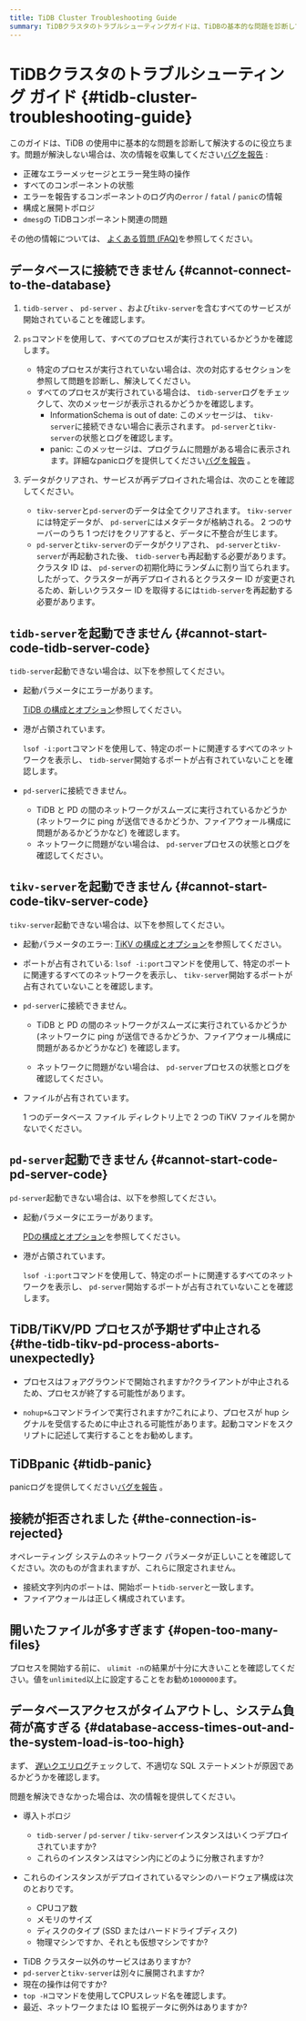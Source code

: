 ```yaml
---
title: TiDB Cluster Troubleshooting Guide
summary: TiDBクラスタのトラブルシューティングガイドは、TiDBの基本的な問題を診断して解決するのに役立ちます。問題が解決しない場合は、バグを報告するための情報を収集してください。データベースに接続できない場合は、サービスが開始されているか確認し、エラーメッセージをチェックします。tidb-serverを起動できない場合は、起動パラメータを確認してください。また、接続が拒否された場合は、ネットワークパラメータを確認してください。データベースアクセスがタイムアウトし、システム負荷が高すぎる場合は、遅いクエリログをチェックし、ハードウェア構成などの情報を提供してください。
---
```


# TiDBクラスタのトラブルシューティング ガイド {#tidb-cluster-troubleshooting-guide}

このガイドは、TiDB の使用中に基本的な問題を診断して解決するのに役立ちます。問題が解決しない場合は、次の情報を収集してください[バグを報告](/support.md) :

-   正確なエラーメッセージとエラー発生時の操作
-   すべてのコンポーネントの状態
-   エラーを報告するコンポーネントのログ内の`error` / `fatal` / `panic`の情報
-   構成と展開トポロジ
-   `dmesg`の TiDBコンポーネント関連の問題

その他の情報については、 [よくある質問 (FAQ)](/faq/tidb-faq.md)を参照してください。

## データベースに接続できません {#cannot-connect-to-the-database}

1.  `tidb-server` 、 `pd-server` 、および`tikv-server`を含むすべてのサービスが開始されていることを確認します。

2.  `ps`コマンドを使用して、すべてのプロセスが実行されているかどうかを確認します。

    -   特定のプロセスが実行されていない場合は、次の対応するセクションを参照して問題を診断し、解決してください。

    <!---->

    -   すべてのプロセスが実行されている場合は、 `tidb-server`ログをチェックして、次のメッセージが表示されるかどうかを確認します。
        -   InformationSchema is out of date: このメッセージは、 `tikv-server`に接続できない場合に表示されます。 `pd-server`と`tikv-server`の状態とログを確認します。
        -   panic: このメッセージは、プログラムに問題がある場合に表示されます。詳細なpanicログを提供してください[バグを報告](/support.md) 。

3.  データがクリアされ、サービスが再デプロイされた場合は、次のことを確認してください。

    -   `tikv-server`と`pd-server`のデータは全てクリアされます。 `tikv-server`には特定データが、 `pd-server`にはメタデータが格納される。 2 つのサーバーのうち 1 つだけをクリアすると、データに不整合が生じます。
    -   `pd-server`と`tikv-server`のデータがクリアされ、 `pd-server`と`tikv-server`が再起動された後、 `tidb-server`も再起動する必要があります。クラスタ ID は、 `pd-server`の初期化時にランダムに割り当てられます。したがって、クラスターが再デプロイされるとクラスター ID が変更されるため、新しいクラスター ID を取得するには`tidb-server`を再起動する必要があります。

## <code>tidb-server</code>を起動できません {#cannot-start-code-tidb-server-code}

`tidb-server`起動できない場合は、以下を参照してください。

-   起動パラメータにエラーがあります。

    [TiDB の構成とオプション](/command-line-flags-for-tidb-configuration.md)参照してください。

-   港が占領されています。

    `lsof -i:port`コマンドを使用して、特定のポートに関連するすべてのネットワークを表示し、 `tidb-server`開始するポートが占有されていないことを確認します。

<!---->

-   `pd-server`に接続できません。

    -   TiDB と PD の間のネットワークがスムーズに実行されているかどうか (ネットワークに ping が送信できるかどうか、ファイアウォール構成に問題があるかどうかなど) を確認します。
    -   ネットワークに問題がない場合は、 `pd-server`プロセスの状態とログを確認してください。

## <code>tikv-server</code>を起動できません {#cannot-start-code-tikv-server-code}

`tikv-server`起動できない場合は、以下を参照してください。

-   起動パラメータのエラー: [TiKV の構成とオプション](/command-line-flags-for-tikv-configuration.md)を参照してください。

-   ポートが占有されている: `lsof -i:port`コマンドを使用して、特定のポートに関連するすべてのネットワークを表示し、 `tikv-server`開始するポートが占有されていないことを確認します。

<!---->

-   `pd-server`に接続できません。

    -   TiDB と PD の間のネットワークがスムーズに実行されているかどうか (ネットワークに ping が送信できるかどうか、ファイアウォール構成に問題があるかどうかなど) を確認します。

    -   ネットワークに問題がない場合は、 `pd-server`プロセスの状態とログを確認してください。

<!---->

-   ファイルが占有されています。

    1 つのデータベース ファイル ディレクトリ上で 2 つの TiKV ファイルを開かないでください。

## <code>pd-server</code>起動できません {#cannot-start-code-pd-server-code}

`pd-server`起動できない場合は、以下を参照してください。

-   起動パラメータにエラーがあります。

    [PDの構成とオプション](/command-line-flags-for-pd-configuration.md)を参照してください。

-   港が占領されています。

    `lsof -i:port`コマンドを使用して、特定のポートに関連するすべてのネットワークを表示し、 `pd-server`開始するポートが占有されていないことを確認します。

## TiDB/TiKV/PD プロセスが予期せず中止される {#the-tidb-tikv-pd-process-aborts-unexpectedly}

-   プロセスはフォアグラウンドで開始されますか?クライアントが中止されるため、プロセスが終了する可能性があります。

-   `nohup+&`コマンドラインで実行されますか?これにより、プロセスが hup シグナルを受信するために中止される可能性があります。起動コマンドをスクリプトに記述して実行することをお勧めします。

## TiDBpanic {#tidb-panic}

panicログを提供してください[バグを報告](/support.md) 。

## 接続が拒否されました {#the-connection-is-rejected}

オペレーティング システムのネットワーク パラメータが正しいことを確認してください。次のものが含まれますが、これらに限定されません。

-   接続文字列内のポートは、開始ポート`tidb-server`と一致します。
-   ファイアウォールは正しく構成されています。

## 開いたファイルが多すぎます {#open-too-many-files}

プロセスを開始する前に、 `ulimit -n`の結果が十分に大きいことを確認してください。値を`unlimited`以上に設定することをお勧め`1000000`ます。

## データベースアクセスがタイムアウトし、システム負荷が高すぎる {#database-access-times-out-and-the-system-load-is-too-high}

まず、 [遅いクエリログ](/identify-slow-queries.md)チェックして、不適切な SQL ステートメントが原因であるかどうかを確認します。

問題を解決できなかった場合は、次の情報を提供してください。

-   導入トポロジ

    -   `tidb-server` / `pd-server` / `tikv-server`インスタンスはいくつデプロイされていますか?
    -   これらのインスタンスはマシン内にどのように分散されますか?

-   これらのインスタンスがデプロイされているマシンのハードウェア構成は次のとおりです。

    -   CPUコア数
    -   メモリのサイズ
    -   ディスクのタイプ (SSD またはハードドライブディスク)
    -   物理マシンですか、それとも仮想マシンですか?

<!---->

-   TiDB クラスター以外のサービスはありますか?
-   `pd-server`と`tikv-server`は別々に展開されますか?
-   現在の操作は何ですか?
-   `top -H`コマンドを使用してCPUスレッド名を確認します。
-   最近、ネットワークまたは IO 監視データに例外はありますか?
